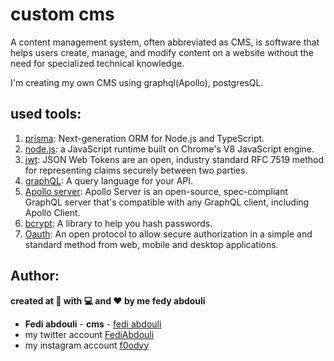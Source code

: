 # custom cms

A content management system, often abbreviated as CMS, is software that helps users create, manage, and modify content on a website without the need for specialized technical knowledge.

I'm creating my own CMS using graphql(Apollo), postgresQL. 

## used tools:

1. [prisma](https://www.prisma.io/): Next-generation ORM for Node.js and TypeScript.
2. [node.js](https://nodejs.org/en/): a JavaScript runtime built on Chrome's V8 JavaScript engine.
3. [jwt](jwt.io): JSON Web Tokens are an open, industry standard RFC 7519 method for representing claims securely between two parties.
4. [graphQL](https://graphql.org/): A query language for your API.
5. [Apollo server](https://www.apollographql.com/docs/apollo-server/): Apollo Server is an open-source, spec-compliant GraphQL server that's compatible with any GraphQL client, including Apollo Client.
6. [bcrypt](https://www.npmjs.com/package/bcrypt): A library to help you hash passwords.
7. [Oauth](https://oauth.net/): An open protocol to allow secure authorization in a simple and standard method from web, mobile and desktop applications.

## Author:

**created at 🌙 with 💻 and ❤ by me fedy abdouli**
* **Fedi abdouli** - **cms** - [fedi abdouli](https://github.com/cs-fedy)
* my twitter account [FediAbdouli](https://www.twitter.com/FediAbdouli)
* my instagram account [f0odyy](https://www.instagram.com/f0odyy)
